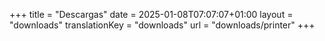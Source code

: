 +++
title = "Descargas"
date = 2025-01-08T07:07:07+01:00
layout = "downloads"
translationKey = "downloads"
url = "downloads/printer"
+++